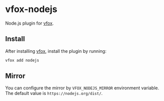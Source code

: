 # vfox-nodejs

Node.js plugin for [vfox](https://vfox.dev/).

## Install

After installing [vfox](https://github.com/version-fox/vfox), install the plugin by running:

```bash
vfox add nodejs
```

## Mirror

You can configure the mirror by `VFOX_NODEJS_MIRROR` environment variable. The default value
is `https://nodejs.org/dist/`.
